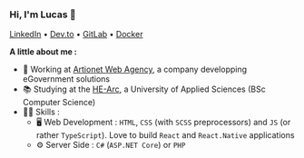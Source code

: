 ### Hi, I'm Lucas 👋

<a href="https://www.linkedin.com/in/lucas-fridez-b58aa6139" target="_blank">LinkedIn</a> • <a href="https://dev.to/fridezlucas" target="_blank">Dev.to</a> • <a href="https://gitlab.com/fridezlucas" target="_blank">GitLab</a> • <a href="https://hub.docker.com/u/fridezlucas" target="_blank">Docker</a>

**A little about me :**

- :briefcase: Working at <a href="https://artionet.com" target="_blank">Artionet Web Agency</a>, a company developping eGovernment solutions
- 📚 Studying at the <a href="https://github.com/HE-Arc" target="_blank">HE-Arc</a>, a University of Applied Sciences (BSc Computer Science)
- :man_technologist: Skills :
  - :desktop_computer: Web Development : `HTML`, `CSS` (with `SCSS` preprocessors) and `JS` (or rather `TypeScript`). Love to build `React` and `React.Native` applications
  - :gear: Server Side : `C#` (`ASP.NET Core`) or `PHP`

<!-- - 🌱 I’m currently learning ...
- 👯 I’m looking to collaborate on ...
- 🤔 I’m looking for help with ...
- 💬 Ask me about ...
- 📫 How to reach me: ...
- 😄 Pronouns: ...
- ⚡ Fun fact: ...
-->
